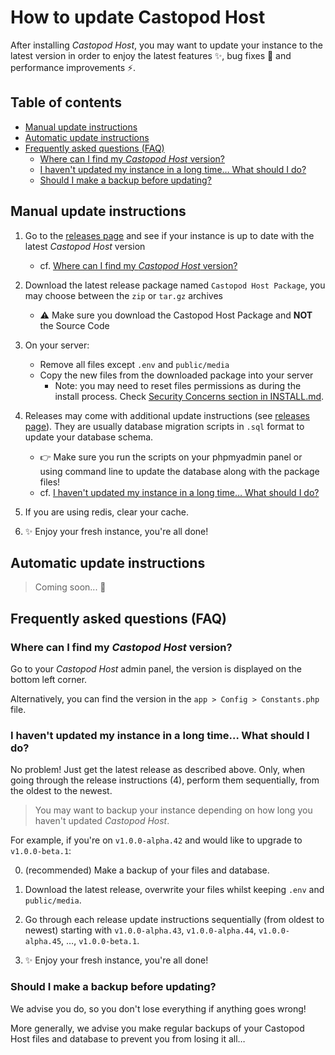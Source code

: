 # How to update Castopod Host <!-- omit in toc -->

After installing _Castopod Host_, you may want to update your instance to the
latest version in order to enjoy the latest features ✨, bug fixes 🐛 and
performance improvements ⚡.

## Table of contents <!-- omit in toc -->

- [Manual update instructions](#manual-update-instructions)
- [Automatic update instructions](#automatic-update-instructions)
- [Frequently asked questions (FAQ)](#frequently-asked-questions-faq)
  - [Where can I find my _Castopod Host_ version?](#where-can-i-find-my-castopod-host-version)
  - [I haven't updated my instance in a long time… What should I do?](#i-havent-updated-my-instance-in-a-long-time-what-should-i-do)
  - [Should I make a backup before updating?](#should-i-make-a-backup-before-updating)

## Manual update instructions

1. Go to the
   [releases page](https://code.podlibre.org/podlibre/castopod-host/-/releases)
   and see if your instance is up to date with the latest _Castopod Host_
   version

   - cf.
     [Where can I find my _Castopod Host_ version?](#where-can-i-find-my-castopod-host-version)

2. Download the latest release package named `Castopod Host Package`, you may
   choose between the `zip` or `tar.gz` archives

   - ⚠️ Make sure you download the Castopod Host Package and **NOT** the Source
     Code

3. On your server:

   - Remove all files except `.env` and `public/media`
   - Copy the new files from the downloaded package into your server
     - Note: you may need to reset files permissions as during the install
       process. Check
       [Security Concerns section in INSTALL.md](./INSTALL.md#security-concerns).

4. Releases may come with additional update instructions (see
   [releases page](https://code.podlibre.org/podlibre/castopod-host/-/releases)).
   They are usually database migration scripts in `.sql` format to update your
   database schema.

   - 👉 Make sure you run the scripts on your phpmyadmin panel or using command
     line to update the database along with the package files!
   - cf.
     [I haven't updated my instance in a long time… What should I do?](#i-havent-updated-my-instance-in-a-long-time-what-should-i-do)

5. If you are using redis, clear your cache.
6. ✨ Enjoy your fresh instance, you're all done!

## Automatic update instructions

> Coming soon... 👀

## Frequently asked questions (FAQ)

### Where can I find my _Castopod Host_ version?

Go to your _Castopod Host_ admin panel, the version is displayed on the bottom
left corner.

Alternatively, you can find the version in the `app > Config > Constants.php`
file.

### I haven't updated my instance in a long time… What should I do?

No problem! Just get the latest release as described above. Only, when going
through the release instructions (4), perform them sequentially, from the oldest
to the newest.

> You may want to backup your instance depending on how long you haven't updated
> _Castopod Host_.

For example, if you're on `v1.0.0-alpha.42` and would like to upgrade to
`v1.0.0-beta.1`:

0. (recommended) Make a backup of your files and database.

1. Download the latest release, overwrite your files whilst keeping `.env` and
   `public/media`.

2. Go through each release update instructions sequentially (from oldest to
   newest) starting with `v1.0.0-alpha.43`, `v1.0.0-alpha.44`,
   `v1.0.0-alpha.45`, …, `v1.0.0-beta.1`.

3. ✨ Enjoy your fresh instance, you're all done!

### Should I make a backup before updating?

We advise you do, so you don't lose everything if anything goes wrong!

More generally, we advise you make regular backups of your Castopod Host files
and database to prevent you from losing it all…

